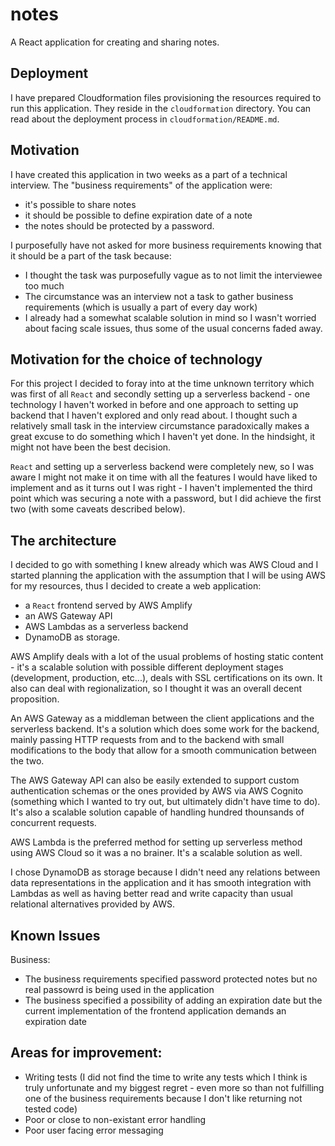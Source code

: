 # notes
A React application for creating and sharing notes.

## Deployment
I have prepared Cloudformation files provisioning the resources required to run this application. They reside in the `cloudformation` directory. You can read about the deployment process in `cloudformation/README.md`.

## Motivation
I have created this application in two weeks as a part of a technical interview. The "business requirements" of the application were:
* it's possible to share notes
* it should be possible to define expiration date of a note
* the notes should be protected by a password.

I purposefully have not asked for more business requirements knowing that it should be a part of the task because:
* I thought the task was purposefully vague as to not limit the interviewee too much
* The circumstance was an interview not a task to gather business requirements (which is usually a part of every day work)
* I already had a somewhat scalable solution in mind so I wasn't worried about facing scale issues, thus some of the usual concerns
faded away.

## Motivation for the choice of technology
For this project I decided to foray into at the time unknown territory which was first of all `React` and secondly setting up a serverless
backend - one technology I haven't worked in before and one approach to setting up backend that I haven't explored and only read about. I thought
such a relatively small task in the interview circumstance paradoxically makes a great excuse to do something which I haven't yet done. In the
hindsight, it might not have been the best decision.

`React` and setting up a serverless backend were completely new, so I was aware I might not make it on time with all the features I would have
liked to implement and as it turns out I was right - I haven't implemented the third point which was securing a note with a password, but I did
achieve the first two (with some caveats described below).

## The architecture
I decided to go with something I knew already which was AWS Cloud and I started planning the application with the assumption that I will be
using AWS for my resources, thus I decided to create a web application:
* a `React` frontend served by AWS Amplify
* an AWS Gateway API
* AWS Lambdas as a serverless backend
* DynamoDB as storage.

AWS Amplify deals with a lot of the usual problems of hosting static content - it's a scalable solution with possible different deployment stages
(development, production, etc...), deals with SSL certifications on its own. It also can deal with regionalization, so I thought it was an overall decent proposition.

An AWS Gateway as a middleman between the client applications and the serverless backend. It's a solution which does some work for the backend,
mainly passing HTTP requests from and to the backend with small modifications to the body that allow for a smooth communication between the two.

The AWS Gateway API can also be easily extended to support custom authentication schemas or the ones provided by AWS via AWS Cognito (something
which I wanted to try out, but ultimately didn't have time to do). It's also a scalable solution capable of handling hundred thounsands of
concurrent requests.

AWS Lambda is the preferred method for setting up serverless method using AWS Cloud so it was a no brainer. It's a scalable solution as well.

I chose DynamoDB as storage because I didn't need any relations between data representations in the application and it has smooth integration
with Lambdas as well as having better read and write capacity than usual relational alternatives provided by AWS.

## Known Issues
Business:
* The business requirements specified password protected notes but no real passowrd is being used in the application
* The business specified a possibility of adding an expiration date but the current implementation of the frontend application demands an
expiration date

## Areas for improvement:
* Writing tests (I did not find the time to write any tests which I think is truly unfortunate and my biggest regret - even more so than
not fulfilling one of the business requirements because I don't like returning not tested code)
* Poor or close to non-existant error handling
* Poor user facing error messaging
